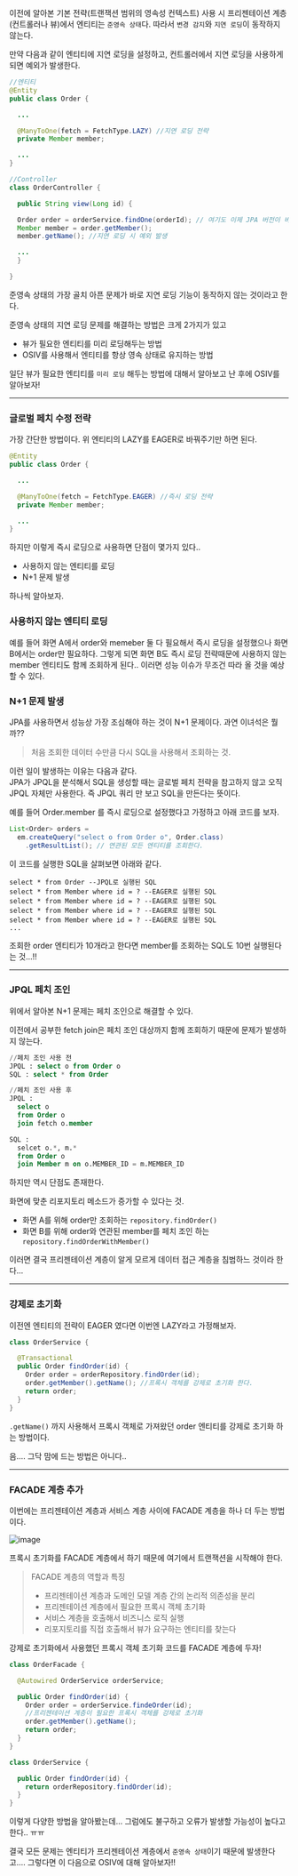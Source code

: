 이전에 알아본 기본 전략(트랜잭션 범위의 영속성 컨텍스트) 사용 시 프리젠테이션 계층(컨트롤러나 뷰)에서 엔티티는 `준영속 상태`다. 따라서 `변경 감지`와 `지연 로딩`이 동작하지 않는다.

만약 다음과 같이 엔티티에 지연 로딩을 설정하고, 컨트롤러에서 지연 로딩을 사용하게 되면 예외가 발생한다.

```java
//엔티티
@Entity
public class Order {

  ...

  @ManyToOne(fetch = FetchType.LAZY) //지연 로딩 전략
  private Member member;

  ...
}

//Controller
class OrderController {

  public String view(Long id) {

  Order order = orderService.findOne(orderId); // 여기도 이제 JPA 버전이 바뀌면서 repository 메소드가 바껴서 findOne 말고 다른 메소드 사용해야함!
  Member member = order.getMember();
  member.getName(); //지연 로딩 시 예외 발생

  ...
  }

}

```

준영속 상태의 가장 골치 아픈 문제가 바로 지연 로딩 기능이 동작하지 않는 것이라고 한다.

준영속 상태의 지연 로딩 문제를 해결하는 방법은 크게 2가지가 있고

- 뷰가 필요한 엔티티를 미리 로딩해두는 방법
- OSIV를 사용해서 엔티티를 항상 영속 상태로 유지하는 방법

일단 뷰가 필요한 엔티티를 `미리 로딩` 해두는 방법에 대해서 알아보고 난 후에 OSIV를 알아보자!

---


### 글로벌 페치 수정 전략
가장 간단한 방법이다. 위 엔티티의 LAZY를 EAGER로 바꿔주기만 하면 된다.

```java
@Entity
public class Order {

  ...

  @ManyToOne(fetch = FetchType.EAGER) //즉시 로딩 전략
  private Member member;

  ...
}
```

하지만 이렇게 즉시 로딩으로 사용하면 단점이 몇가지 있다.. 

- 사용하지 않는 엔티티를 로딩
- N+1 문제 발생

하나씩 알아보자.

### 사용하지 않는 엔티티 로딩
예를 들어 화면 A에서 order와 memeber 둘 다 필요해서 즉시 로딩을 설정했으나 화면 B에서는 order만 필요하다. 그렇게 되면 화면 B도 즉시 로딩 전략때문에 사용하지 않는 member 엔티티도 함께 조회하게 된다..
이러면 성능 이슈가 무조건 따라 올 것을 예상할 수 있다.

### N+1 문제 발생
JPA를 사용하면서 성능상 가장 조심해야 하는 것이 N+1 문제이다. 과연 이녀석은 뭘까?? 

> 처음 조회한 데이터 수만큼 다시 SQL을 사용해서 조회하는 것.

이런 일이 발생하는 이유는 다음과 같다.<br>
JPA가 JPQL을 분석해서 SQL을 생성할 때는 글로벌 페치 전략을 참고하지 않고 오직 JPQL 자체만 사용한다. 즉 JPQL 쿼리 만 보고 SQL을 만든다는 뜻이다.

예를 들어 Order.member 를 즉시 로딩으로 설정했다고 가정하고 아래 코드를 보자.

```java
List<Order> orders =
  em.createQuery("select o from Order o", Order.class)
    .getResultList(); // 연관된 모든 엔티티를 조회한다.
```
이 코드를 실행한 SQL을 살펴보면 아래와 같다.
```slq
select * from Order --JPQL로 실행된 SQL
select * from Member where id = ? --EAGER로 실행된 SQL
select * from Member where id = ? --EAGER로 실행된 SQL
select * from Member where id = ? --EAGER로 실행된 SQL
select * from Member where id = ? --EAGER로 실행된 SQL
...
```

조회한 order 엔티티가 10개라고 한다면 member를 조회하는 SQL도 10번 실행된다는 것...!!

---

### JPQL 페치 조인
위에서 알아본 N+1 문제는 페치 조인으로 해결할 수 있다.

이전에서 공부한 fetch join은 페치 조인 대상까지 함께 조회하기 때문에 문제가 발생하지 않는다.

```sql
//페치 조인 사용 전
JPQL : select o from Order o
SQL : select * from Order

//페치 조인 사용 후
JPQL :
  select o
  from Order o
  join fetch o.member

SQL :
  selcet o.*, m.*
  from Order o
  join Member m on o.MEMBER_ID = m.MEMBER_ID
```

하지만 역시 단점도 존재한다.

화면에 맞춘 리포지토리 메소드가 증가할 수 있다는 것.

- 화면 A를 위해 order만 조회하는 `repository.findOrder()`
- 화면 B를 위해 order와 연관된 member를 페치 조인 하는 `repository.findOrderWithMember()`

이러면 결국 프리젠테이션 계층이 알게 모르게 데이터 접근 계층을 침범하느 것이라 한다...

---

### 강제로 초기화

이전엔 엔티티의 전략이 EAGER 였다면 이번엔 LAZY라고 가정해보자.

```java
class OrderService {

  @Transactional
  public Order findOrder(id) {
    Order order = orderRepository.findOrder(id);
    order.getMember().getName(); //프록시 객체를 강제로 초기화 한다.
    return order;
  }
}
```

`.getName()` 까지 사용해서 프록시 객체로 가져왔던 order 엔티티를 강제로 초기화 하는 방법이다.

음.... 그닥 맘에 드는 방법은 아니다.. 

---

### FACADE 계층 추가
이번에는 프리젠테이션 계층과 서비스 계층 사이에 FACADE 계층을 하나 더 두는 방법이다.

![image](https://github.com/Drum-J/JPA_study/assets/102205699/b5d3dec0-af1b-42d1-9ed7-9d128f4eaddd)

프록시 초기화를 FACADE 계층에서 하기 때문에 여기에서 트랜잭션을 시작해야 한다.

> FACADE 계층의 역할과 특징
> - 프리젠테이션 계층과 도메인 모델 계층 간의 논리적 의존성을 분리
> - 프리젠테이션 계층에서 필요한 프록시 객체 초기화
> - 서비스 계층을 호출해서 비즈니스 로직 실행
> - 리포지토리를 직접 호출해서 뷰가 요구하는 엔티티를 찾는다

강제로 초기화에서 사용했던 프록시 객체 초기화 코드를 FACADE 계층에 두자!

```java
class OrderFacade {

  @Autowired OrderService orderService;

  public Order findOrder(id) {
    Order order = orderService.findeOrder(id);
    //프리젠테이션 계층이 필요한 프록시 객체를 강제로 초기화
    order.getMember().getName();
    return order;
  }
}

class OrderService {

  public Order findOrder(id) {
    return orderRepository.findOrder(id);
  }
}
```

이렇게 다양한 방법을 알아봤는데... 그럼에도 불구하고 오류가 발생할 가능성이 높다고 한다.. ㅠㅠ

결국 모든 문제는 엔티티가 프리젠테이션 계층에서 `준영속 상태`이기 때문에 발생한다고.... 그렇다면 이 다음으로 OSIV에 대해 알아보자!!

